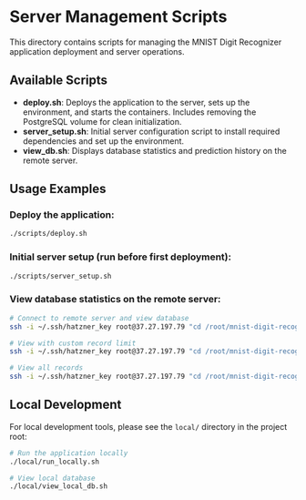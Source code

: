 # Server Management Scripts

This directory contains scripts for managing the MNIST Digit Recognizer application deployment and server operations.

## Available Scripts

- **deploy.sh**: Deploys the application to the server, sets up the environment, and starts the containers. Includes removing the PostgreSQL volume for clean initialization.
- **server_setup.sh**: Initial server configuration script to install required dependencies and set up the environment.
- **view_db.sh**: Displays database statistics and prediction history on the remote server.

## Usage Examples

### Deploy the application:
```bash
./scripts/deploy.sh
```

### Initial server setup (run before first deployment):
```bash
./scripts/server_setup.sh
```

### View database statistics on the remote server:
```bash
# Connect to remote server and view database
ssh -i ~/.ssh/hatzner_key root@37.27.197.79 "cd /root/mnist-digit-recognizer && ./scripts/view_db.sh"

# View with custom record limit
ssh -i ~/.ssh/hatzner_key root@37.27.197.79 "cd /root/mnist-digit-recognizer && ./scripts/view_db.sh 50"

# View all records
ssh -i ~/.ssh/hatzner_key root@37.27.197.79 "cd /root/mnist-digit-recognizer && ./scripts/view_db.sh all"
```

## Local Development

For local development tools, please see the `local/` directory in the project root:

```bash
# Run the application locally
./local/run_locally.sh

# View local database
./local/view_local_db.sh
``` 